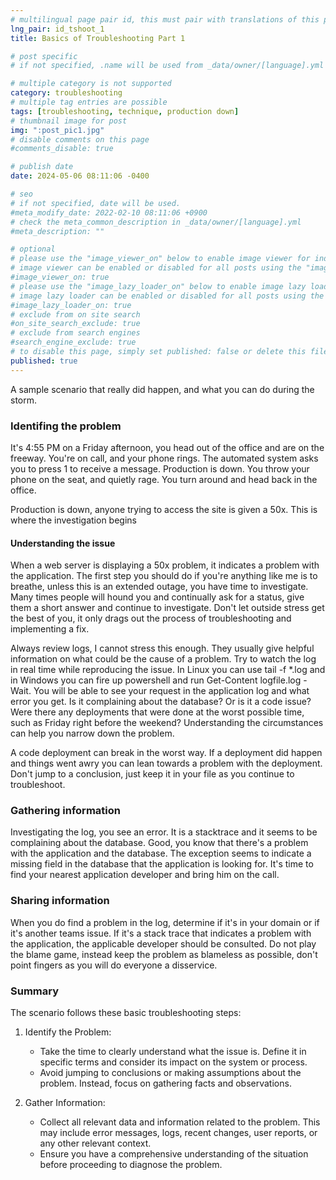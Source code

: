 ```yaml
---
# multilingual page pair id, this must pair with translations of this page. (This name must be unique)
lng_pair: id_tshoot_1
title: Basics of Troubleshooting Part 1

# post specific
# if not specified, .name will be used from _data/owner/[language].yml

# multiple category is not supported
category: troubleshooting
# multiple tag entries are possible
tags: [troubleshooting, technique, production down]
# thumbnail image for post
img: ":post_pic1.jpg"
# disable comments on this page
#comments_disable: true

# publish date
date: 2024-05-06 08:11:06 -0400

# seo
# if not specified, date will be used.
#meta_modify_date: 2022-02-10 08:11:06 +0900
# check the meta_common_description in _data/owner/[language].yml
#meta_description: ""

# optional
# please use the "image_viewer_on" below to enable image viewer for individual pages or posts (_posts/ or [language]/_posts folders).
# image viewer can be enabled or disabled for all posts using the "image_viewer_posts: true" setting in _data/conf/main.yml.
#image_viewer_on: true
# please use the "image_lazy_loader_on" below to enable image lazy loader for individual pages or posts (_posts/ or [language]/_posts folders).
# image lazy loader can be enabled or disabled for all posts using the "image_lazy_loader_posts: true" setting in _data/conf/main.yml.
#image_lazy_loader_on: true
# exclude from on site search
#on_site_search_exclude: true
# exclude from search engines
#search_engine_exclude: true
# to disable this page, simply set published: false or delete this file
published: true
---
```

<!-- outline-start -->

A sample scenario that really did happen, and what you can do during the storm.

<!-- outline-end -->

### Identifing the problem

It's 4:55 PM on a Friday afternoon, you head out of the office and are on the freeway.
You're on call, and your phone rings. The automated system asks you to press 1 to receive a message. Production is down.
You throw your phone on the seat, and quietly rage.  You turn around and head back in the office.

Production is down, anyone trying to access the site is given a 50x. This is where the investigation begins

#### Understanding the issue
When a web server is displaying a 50x problem, it indicates a problem with the application. The first step you should
do if you're anything like me is to breathe, unless this is an extended outage, you have time to investigate. Many times
people will hound you and continually ask for a status, give them a short answer and continue to investigate. Don't let outside
stress get the best of you, it only drags out the process of troubleshooting and implementing a fix.

Always review logs, I cannot stress this enough. They usually give helpful information on what could be the cause of 
a problem. Try to watch the log in real time while reproducing the issue. In Linux you can use tail -f *.log and in Windows
you can fire up powershell and run Get-Content logfile.log -Wait. You will be able to see your request in the application
log and what error you get. Is it complaining about the database? Or is it a code issue? Were there any deployments that 
were done at the worst possible time, such as Friday right before the weekend? Understanding the circumstances can help you narrow down the problem.

A code deployment can break in the worst way. If a deployment did happen and things went awry you can lean towards
a problem with the deployment. Don't jump to a conclusion, just keep it in your file as you continue to troubleshoot.

### Gathering information
Investigating the log, you see an error. It is a stacktrace and it seems to be complaining about the database. Good,
you know that there's a problem with the application and the database. The exception seems to indicate a missing field
in the database that the application is looking for. It's time to find your nearest application developer and bring him
on the call.

### Sharing information
When you do find a problem in the log, determine if it's in your domain or if it's another teams issue. If it's a stack
trace that indicates a problem with the application, the applicable developer should be consulted. Do not play the blame game,
instead keep the problem as blameless as possible, don't point fingers as you will do everyone a disservice.

### Summary
The scenario follows these basic troubleshooting steps:
1. Identify the Problem:

    - Take the time to clearly understand what the issue is. Define it in specific terms and consider its impact on the system or process.
    - Avoid jumping to conclusions or making assumptions about the problem. Instead, focus on gathering facts and observations.

2. Gather Information:

    - Collect all relevant data and information related to the problem. This may include error messages, logs, recent changes, user reports, or any other relevant context.
    - Ensure you have a comprehensive understanding of the situation before proceeding to diagnose the problem.

